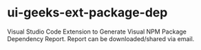 # ui-geeks-ext-package-dep
Visual Studio Code Extension to Generate Visual NPM Package Dependency Report. Report can be downloaded/shared via email.
